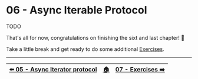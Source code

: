 # 06 - Async Iterable Protocol

TODO

That's all for now, congratulations on finishing the sixt and last chapter! 🎉

Take a little break and get ready to do some additional [Exercises](/07-exercises/README.md).

---

| [⬅️ 05 - Async Iterator protocol](/05-async-iterator-protocol/README.md) | [🏠](/README.md)| [07 - Exercises ➡️](/07-exercises/README.md)|
|:--------------|:------:|------------------------------------------------:|